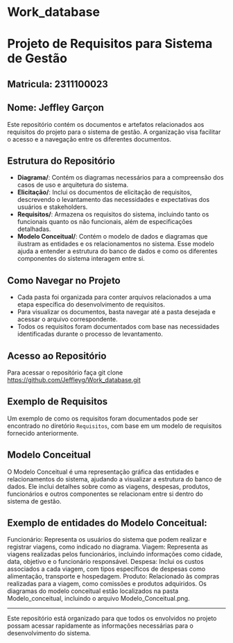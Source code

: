 # Work_database
# Projeto de Requisitos para Sistema de Gestão
## Matricula: 2311100023

## Nome: Jeffley Garçon


Este repositório contém os documentos e artefatos relacionados aos requisitos do projeto para o sistema de gestão. A organização visa facilitar o acesso e a navegação entre os diferentes documentos.

## Estrutura do Repositório

- **Diagrama/**: Contém os diagramas necessários para a compreensão dos casos de uso e arquitetura do sistema.
- **Elicitação/**: Inclui os documentos de elicitação de requisitos, descrevendo o levantamento das necessidades e expectativas dos usuários e stakeholders.
- **Requisitos/**: Armazena os requisitos do sistema, incluindo tanto os funcionais quanto os não funcionais, além de especificações detalhadas.
- **Modelo Conceitual/**: Contém o modelo de dados e diagramas que ilustram as entidades e os relacionamentos no sistema. Esse modelo ajuda a entender a estrutura do banco de dados e como os diferentes componentes do sistema interagem entre si.

## Como Navegar no Projeto

- Cada pasta foi organizada para conter arquivos relacionados a uma etapa específica do desenvolvimento de requisitos.
- Para visualizar os documentos, basta navegar até a pasta desejada e acessar o arquivo correspondente.
- Todos os requisitos foram documentados com base nas necessidades identificadas durante o processo de levantamento.

## Acesso ao Repositório
Para acessar o repositório faça git clone https://github.com/Jeffleyg/Work_database.git

## Exemplo de Requisitos

Um exemplo de como os requisitos foram documentados pode ser encontrado no diretório `Requisitos`, com base em um modelo de requisitos fornecido anteriormente.

## Modelo Conceitual
O Modelo Conceitual é uma representação gráfica das entidades e relacionamentos do sistema, ajudando a visualizar a estrutura do banco de dados. Ele inclui detalhes sobre como as viagens, despesas, produtos, funcionários e outros componentes se relacionam entre si dentro do sistema de gestão.

## Exemplo de entidades do Modelo Conceitual:

Funcionário: Representa os usuários do sistema que podem realizar e registrar viagens, como indicado no diagrama.
Viagem: Representa as viagens realizadas pelos funcionários, incluindo informações como cidade, data, objetivo e o funcionário responsável.
Despesa: Inclui os custos associados a cada viagem, com tipos específicos de despesas como alimentação, transporte e hospedagem.
Produto: Relacionado às compras realizadas para a viagem, como comissões e produtos adquiridos.
Os diagramas do modelo conceitual estão localizados na pasta Modelo_conceitual, incluindo o arquivo Modelo_Conceitual.png.

---

Este repositório está organizado para que todos os envolvidos no projeto possam acessar rapidamente as informações necessárias para o desenvolvimento do sistema.
